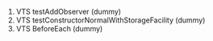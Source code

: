1. VTS testAddObserver (dummy)
2. VTS testConstructorNormalWithStorageFacility (dummy)
3. VTS BeforeEach (dummy)